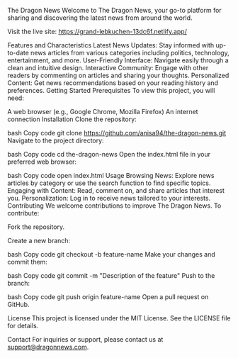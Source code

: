 The Dragon News
Welcome to The Dragon News, your go-to platform for sharing and discovering the latest news from around the world.

Visit the live site: https://grand-lebkuchen-13dc6f.netlify.app/

Features and Characteristics
Latest News Updates: Stay informed with up-to-date news articles from various categories including politics, technology, entertainment, and more.
User-Friendly Interface: Navigate easily through a clean and intuitive design.
Interactive Community: Engage with other readers by commenting on articles and sharing your thoughts.
Personalized Content: Get news recommendations based on your reading history and preferences.
Getting Started
Prerequisites
To view this project, you will need:

A web browser (e.g., Google Chrome, Mozilla Firefox)
An internet connection
Installation
Clone the repository:

bash
Copy code
git clone https://github.com/anisa94/the-dragon-news.git
Navigate to the project directory:

bash
Copy code
cd the-dragon-news
Open the index.html file in your preferred web browser:

bash
Copy code
open index.html
Usage
Browsing News: Explore news articles by category or use the search function to find specific topics.
Engaging with Content: Read, comment on, and share articles that interest you.
Personalization: Log in to receive news tailored to your interests.
Contributing
We welcome contributions to improve The Dragon News. To contribute:

Fork the repository.

Create a new branch:

bash
Copy code
git checkout -b feature-name
Make your changes and commit them:

bash
Copy code
git commit -m "Description of the feature"
Push to the branch:

bash
Copy code
git push origin feature-name
Open a pull request on GitHub.

License
This project is licensed under the MIT License. See the LICENSE file for details.

Contact
For inquiries or support, please contact us at support@dragonnews.com.
